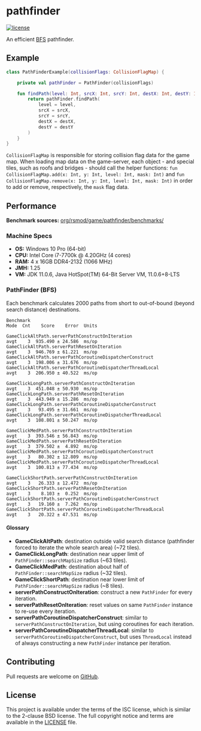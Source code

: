 # pathfinder
[![license][license-badge]][isc]

An efficient [BFS][bfs] pathfinder.

## Example

```kotlin
class PathFinderExample(collisionFlags: CollisionFlagMap) {

	private val pathFinder = PathFinder(collisionFlags)

	fun findPath(level: Int, srcX: Int, srcY: Int, destX: Int, destY: Int): Route {
		return pathFinder.findPath(
			level = level,
			srcX = srcX,
			srcY = srcY,
			destX = destX,
			destY = destY
		)
	}
}
```

`CollisionFlagMap` is responsible for storing collision flag data for the game map.
When loading map data on the game-server, each object - and special tiles, such
as roofs and bridges - should call the helper functions:
`fun CollisionFlagMap.add(x: Int, y: Int, level: Int, mask: Int)` and
`fun CollisionFlagMap.remove(x: Int, y: Int, level: Int, mask: Int)`
in order to add or remove, respectively, the `mask` flag data.

## Performance
**Benchmark sources:** [org/rsmod/game/pathfinder/benchmarks/][benchmark]

### Machine Specs
- **OS:** Windows 10 Pro (64-bit)
- **CPU:** Intel Core i7-7700k @ 4.20GHz (4 cores)
- **RAM:** 4 x 16GB DDR4-2132 (1066 MHz)
- **JMH:** 1.25
- **VM:** JDK 11.0.6, Java HotSpot(TM) 64-Bit Server VM, 11.0.6+8-LTS

### PathFinder (BFS)
Each benchmark calculates 2000 paths from short to out-of-bound (beyond search distance) destinations.

```
Benchmark                                                           Mode  Cnt    Score    Error  Units

GameClickAltPath.serverPathConstructOnIteration                     avgt    3  935.490 ± 24.586  ms/op
GameClickAltPath.serverPathResetOnIteration                         avgt    3  946.769 ± 61.221  ms/op
GameClickAltPath.serverPathCoroutineDispatcherConstruct             avgt    3  198.006 ± 31.676  ms/op
GameClickAltPath.serverPathCoroutineDispatcherThreadLocal           avgt    3  206.950 ± 40.522  ms/op

GameClickLongPath.serverPathConstructOnIteration                    avgt    3  451.048 ± 50.930  ms/op
GameClickLongPath.serverPathResetOnIteration                        avgt    3  443.949 ± 15.286  ms/op
GameClickLongPath.serverPathCoroutineDispatcherConstruct            avgt    3   93.495 ± 31.661  ms/op
GameClickLongPath.serverPathCoroutineDispatcherThreadLocal          avgt    3  108.801 ± 50.247  ms/op

GameClickMedPath.serverPathConstructOnIteration                     avgt    3  393.546 ± 56.843  ms/op
GameClickMedPath.serverPathResetOnIteration                         avgt    3  379.502 ±  4.892  ms/op
GameClickMedPath.serverPathCoroutineDispatcherConstruct             avgt    3   80.302 ± 12.809  ms/op
GameClickMedPath.serverPathCoroutineDispatcherThreadLocal           avgt    3  100.813 ± 77.434  ms/op

GameClickShortPath.serverPathConstructOnIteration                   avgt    3   26.333 ± 12.472  ms/op
GameClickShortPath.serverPathResetOnIteration                       avgt    3    8.103 ±  0.252  ms/op
GameClickShortPath.serverPathCoroutineDispatcherConstruct           avgt    3   19.160 ±  7.262  ms/op
GameClickShortPath.serverPathCoroutineDispatcherThreadLocal         avgt    3   20.322 ± 47.531  ms/op
```

#### Glossary
- **GameClickAltPath**: destination outside valid search distance (pathfinder forced to iterate the whole search area) (~72 tiles).
- **GameClickLongPath**: destination near upper limit of `PathFinder::searchMapSize` radius (~63 tiles).
- **GameClickMedPath**: destination about half of `PathFinder::searchMapSize` radius (~32 tiles).
- **GameClickShortPath**: destination near lower limit of `PathFinder::searchMapSize` radius (~8 tiles).
- **serverPathConstructOnIteration**: construct a new `PathFinder` for every iteration.
- **serverPathResetOnIteration**: reset values on same `PathFinder` instance to re-use every iteration.
- **serverPathCoroutineDispatcherConstruct**: similar to `serverPathConstructOnIteration`, but using coroutines for each iteration.
- **serverPathCoroutineDispatcherThreadLocal**: similar to `serverPathCoroutineDispatcherConstruct`, but uses `ThreadLocal` instead of always constructing a new `PathFinder` instance per iteration.

## Contributing
Pull requests are welcome on [GitHub][github].

## License
This project is available under the terms of the ISC license, which is similar to the 2-clause BSD license. The full copyright notice and terms are available in the [LICENSE][license] file.

[isc]: https://opensource.org/licenses/ISC
[license]: https://github.com/rsmod/rsmod/blob/master/LICENSE.md
[license-badge]: https://img.shields.io/badge/license-ISC-informational
[bfs]: https://en.wikipedia.org/wiki/Breadth-first_search
[github]: https://github.com/rsmod/rsmod
[benchmark]: https://github.com/rsmod/rsmod/tree/master/game/pathfinder/src/jmh/kotlin/org/rsmod/game/pathfinder/benchmarks
